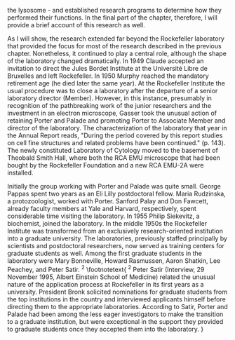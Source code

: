 the lysosome - and established research programs to determine how they performed their functions. In the final part of the chapter, therefore, I will provide a brief account of this research as well.

As I will show, the research extended far beyond the Rockefeller laboratory that provided the focus for most of the research described in the previous chapter. Nonetheless, it continued to play a central role, although the shape of the laboratory changed dramatically. In 1949 Claude accepted an invitation to direct the Jules Bordet Institute at the Université Libre de Bruxelles and left Rockefeller. In 1950 Murphy reached the mandatory retirement age (he died later the same year). At the Rockefeller Institute the usual procedure was to close a laboratory after the departure of a senior laboratory director (Member). However, in this instance, presumably in recognition of the pathbreaking work of the junior researchers and the investment in an electron microscope, Gasser took the unusual action of retaining Porter and Palade and promoting Porter to Associate Member and director of the laboratory. The characterization of the laboratory that year in the Annual Report reads, "During the period covered by this report studies on cell fine structures and related problems have been continued." (p. 143). The newly constituted Laboratory of Cytology moved to the basement of Theobald Smith Hall, where both the RCA EMU microscope that had been bought by the Rockefeller Foundation and a new RCA EMU-2A were installed.

Initially the group working with Porter and Palade was quite small. George Pappas spent two years as an Eli Lilly postdoctoral fellow. Maria Rudzinska, a protozoologist, worked with Porter. Sanford Palay and Don Fawcett, already faculty members at Yale and Harvard, respectively, spent considerable time visiting the laboratory. In 1955 Philip Siekevitz, a biochemist, joined the laboratory. In the middle 1950s the Rockefeller Institute was transformed from an exclusively research-oriented institution into a graduate university. The laboratories, previously staffed principally by scientists and postdoctoral researchers, now served as training centers for graduate students as well. Among the first graduate students in the laboratory were Mary Bonneville, Howard Rasmussen, Aaron Shatkin, Lee Peachey, and Peter Satir. ${ }^{2}$
\footnotetext{
${ }^{2}$ Peter Satir (Interview, 29 November 1995, Albert Einstein School of Medicine) related the unusual nature of the application process at Rockefeller in its first years as a university. President Bronk solicited nominations for graduate students from the top institutions in the country and interviewed applicants himself before directing them to the appropriate laboratories. According to Satir, Porter and Palade had been among the less eager investigators to make the transition to a graduate institution, but were exceptional in the support they provided to graduate students once they accepted them into the laboratory.
}